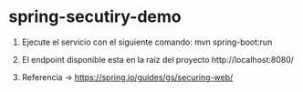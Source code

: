 # spring-secutiry-demo

1) Ejecute el servicio con el siguiente comando:
mvn spring-boot:run

2) El endpoint disponible esta en la raiz del proyecto
http://localhost:8080/

3) Referencia -> https://spring.io/guides/gs/securing-web/